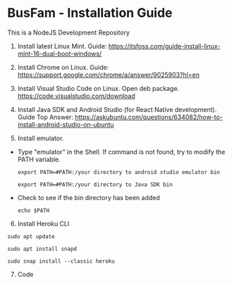 # BusFam - Installation Guide
This is a NodeJS Development Repository

1) Install latest Linux Mint. Guide: https://itsfoss.com/guide-install-linux-mint-16-dual-boot-windows/

2) Install Chrome on Linux. Guide: https://support.google.com/chrome/a/answer/9025903?hl=en

3) Install Visual Studio Code on Linux. Open deb package. https://code.visualstudio.com/download

4) Install Java SDK and Android Studio (for React Native development). Guide Top Answer: https://askubuntu.com/questions/634082/how-to-install-android-studio-on-ubuntu

5) Install emulator.
- Type "emulator" in the Shell. If command is not found, try to modify the PATH variable.

    ```export PATH=#PATH:/your directory to android studio emulator bin```

    ```export PATH=#PATH:/your directory to Java SDK bin```

- Check to see if the bin directory has been added
  
    ```echo $PATH```
6) Install Heroku CLI

```sudo apt update```

```sudo apt install snapd```

```sudo snap install --classic heroku```

7) Code
